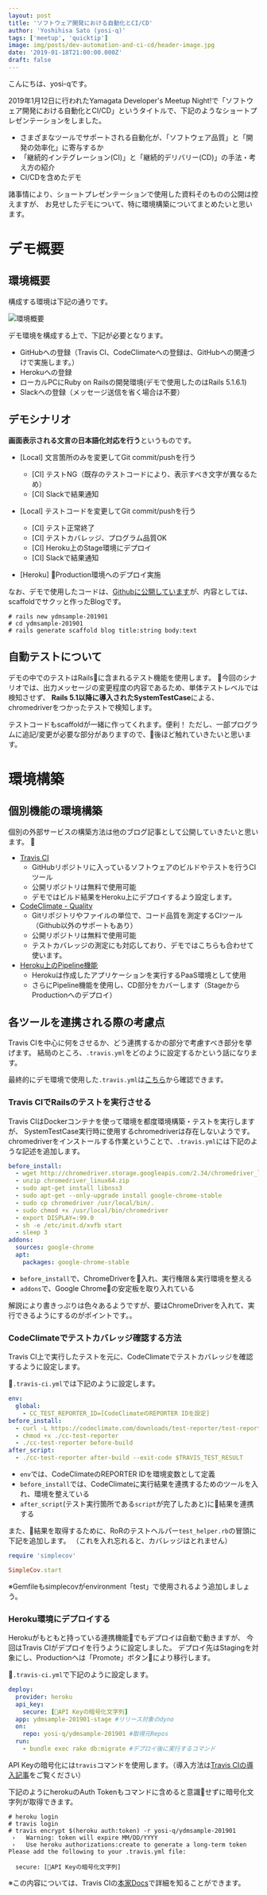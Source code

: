 ```yaml
---
layout: post
title: 'ソフトウェア開発における自動化とCI/CD'
author: 'Yoshihisa Sato (yosi-q)'
tags: ['meetup', 'quicktip']
image: img/posts/dev-automation-and-ci-cd/header-image.jpg
date: '2019-01-18T21:00:00.000Z'
draft: false
---
```


こんにちは、yosi-qです。

2019年1月12日に行われたYamagata Developer's Meetup Night!で「ソフトウェア開発における自動化とCI/CD」というタイトルで、下記のようなショートプレゼンテーションをしました。
- さまざまなツールでサポートされる自動化が、「ソフトウェア品質」と「開発の効率化」に寄与するか
- 「継続的インテグレーション(CI)」と「継続的デリバリー(CD)」の手法・考え方の紹介
- CI/CDを含めたデモ

諸事情により、ショートプレゼンテーションで使用した資料そのものの公開は控えますが、
お見せしたデモについて、特に環境構築についてまとめたいと思います。

# デモ概要

## 環境概要

構成する環境は下記の通りです。

![環境概要](img/posts/dev-automation-and-ci-cd/environment_overview.png)

デモ環境を構成する上で、下記が必要となります。

* GitHubへの登録（Travis CI、CodeClimateへの登録は、GitHubへの関連づけで実施します。）
* Herokuへの登録
* ローカルPCにRuby on Railsの開発環境(デモで使用したのはRails 5.1.6.1)
* Slackへの登録（メッセージ送信を省く場合は不要）

## デモシナリオ

**画面表示される文言の日本語化対応を行う**というものです。

+ [Local] 文言箇所のみを変更してGit commit/pushを行う
  + [CI] テストNG（既存のテストコードにより、表示すべき文字が異なるため）
  + [CI] Slackで結果通知
+ [Local] テストコードを変更してGit commit/pushを行う
  + [CI] テスト正常終了
  + [CI] テストカバレッジ、プログラム品質OK
  + [CI] Heroku上のStage環境にデプロイ
  + [CI] Slackで結果通知

+ [Heroku] Production環境へのデプロイ実施

なお、デモで使用したコードは、[Githubに公開しています](https://github.com/yosi-q/ydmsample-201901)が、内容としては、scaffoldでサクッと作ったBlogです。
```
# rails new ydmsample-201901
# cd ydmsample-201901
# rails generate scaffold blog title:string body:text
```

## 自動テストについて

デモの中でのテストはRailsに含まれるテスト機能を使用します。
今回のシナリオでは、出力メッセージの変更程度の内容であるため、単体テストレベルでは検知させず、
**Rails 5.1以降に導入されたSystemTestCase**による、chromedriverをつかったテストで検知します。

テストコードもscaffoldが一緒に作ってくれます。便利！
ただし、一部プログラムに追記/変更が必要な部分がありますので、後ほど触れていきたいと思います。

# 環境構築

## 個別機能の環境構築
個別の外部サービスの構築方法は他のブログ記事として公開していきたいと思います。

- [Travis CI](/build-env-travis-ci)
  - GitHubリポジトリに入っているソフトウェアのビルドやテストを行うCIツール
  - 公開リポジトリは無料で使用可能
  - デモではビルド結果をHeroku上にデプロイするよう設定します。
- [CodeClimate - Quality](/build-env-codeclimate)
  - Gitリポジトリやファイルの単位で、コード品質を測定するCIツール（Github以外のサポートもあり）
  - 公開リポジトリは無料で使用可能
  - テストカバレッジの測定にも対応しており、デモではこちらも合わせて使います。
- [Heroku上のPipeline機能](/build-env-heroku-pipeline)
  - Herokuは作成したアプリケーションを実行するPaaS環境として使用
  - さらにPipeline機能を使用し、CD部分をカバーします（StageからProductionへのデプロイ）

## 各ツールを連携される際の考慮点

Travis CIを中心に何をさせるか、どう連携するかの部分で考慮すべき部分を挙げます。
結局のところ、`.travis.yml`をどのように設定するかという話になります。

最終的にデモ環境で使用した`.travis.yml`は[こちら](https://github.com/yosi-q/ydmsample-201901/blob/master/.travis.yml)から確認できます。

### Travis CIでRailsのテストを実行させる

Travis CIはDockerコンテナを使って環境を都度環境構築・テストを実行しますが、
SystemTestCase実行時に使用するchromedriverは存在しないようです。
chromedriverをインストールする作業ということで、`.travis.yml`には下記のような記述を追加します。

```yml
before_install:
  - wget http://chromedriver.storage.googleapis.com/2.34/chromedriver_linux64.zip
  - unzip chromedriver_linux64.zip
  - sudo apt-get install libnss3
  - sudo apt-get --only-upgrade install google-chrome-stable
  - sudo cp chromedriver /usr/local/bin/.
  - sudo chmod +x /usr/local/bin/chromedriver
  - export DISPLAY=:99.0
  - sh -e /etc/init.d/xvfb start
  - sleep 3
addons:
  sources: google-chrome
  apt:
    packages: google-chrome-stable
```
- `before_install`で、ChromeDriverを入れ、実行権限＆実行環境を整える
- `addons`で、Google Chromeの安定板を取り入れている

解説により書きっぷりは色々あるようですが、要はChromeDriverを入れて、実行できるようにするのがポイントです。。

### CodeClimateでテストカバレッジ確認する方法
Travis CI上で実行したテストを元に、CodeClimateでテストカバレッジを確認するように設定します。

`.travis-ci.yml`では下記のように設定します。

```yml
env:
  global:
    - CC_TEST_REPORTER_ID=[CodeClimateのREPORTER IDを設定]
before_install:
  - curl -L https://codeclimate.com/downloads/test-reporter/test-reporter-latest-linux-amd64 > ./cc-test-reporter
  - chmod +x ./cc-test-reporter
  - ./cc-test-reporter before-build
after_script:
  - ./cc-test-reporter after-build --exit-code $TRAVIS_TEST_RESULT
```

- `env`では、CodeClimateのREPORTER IDを環境変数として定義
- `before_install`では、CodeClimateに実行結果を連携するためのツールを入れ、環境を整えている
- `after_script`(テスト実行箇所である`script`が完了したあと)に結果を連携する

また、結果を取得するために、RoRのテストヘルパー`test_helper.rb`の冒頭に下記を追加します。
（これを入れ忘れると、カバレッジはとれません）

```ruby
require 'simplecov'

SimpleCov.start
```
※Gemfileもsimplecovがenvironment「test」で使用されるよう追加しましょう。

### Heroku環境にデプロイする

Herokuがもともと持っている連携機能でもデプロイは自動で動きますが、
今回はTravis CIがデプロイを行うように設定しました。
デプロイ先はStagingを対象にし、Productionへは「Promote」ボタンにより移行します。

`.travis-ci.yml`で下記のように設定します。

```yml
deploy:
  provider: heroku
  api_key:
    secure: [API Keyの暗号化文字列]
  app: ydmsample-201901-stage #リリース対象のdyno
  on:
    repo: yosi-q/ydmsample-201901 #取得元Repos
  run:
    - bundle exec rake db:migrate #デプロイ後に実行するコマンド
```

API Keyの暗号化には`travis`コマンドを使用します。（導入方法は[Travis CIの導入記事](/build-env-travis-ci)をご覧ください）

下記のようにherokuのAuth Tokenもコマンドに含めると意識せずに暗号化文字列が取得できます。

```
# heroku login
# travis login
# travis encrypt $(heroku auth:token) -r yosi-q/ydmsample-201901
 ›   Warning: token will expire MM/DD/YYYY
 ›   Use heroku authorizations:create to generate a long-term token
Please add the following to your .travis.yml file:

  secure: [API Keyの暗号化文字列]
```

※この内容については、Travis CIの[本家Docs](https://docs.travis-ci.com/user/deployment/heroku/)で詳細を知ることができます。
